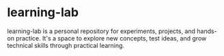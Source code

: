 # learning-lab
learning-lab is a personal repository for experiments, projects, and hands-on practice. It's a space to explore new concepts, test ideas, and grow technical skills through practical learning.
